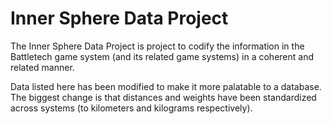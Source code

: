 # Inner Sphere Data Project
The Inner Sphere Data Project is project to codify the information in the Battletech game system (and its related game systems) in a coherent and related manner.

Data listed here has been modified to make it more palatable to a database.  The biggest change is that distances and weights have been standardized across systems (to kilometers and kilograms respectively).
